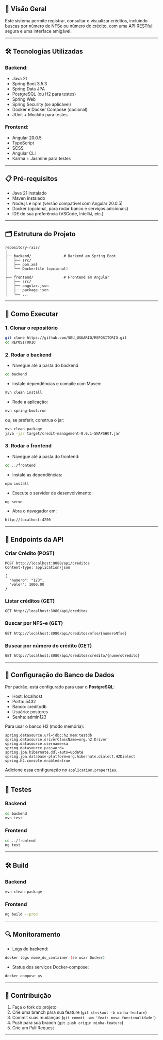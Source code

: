 
## 🚀 Visão Geral

Este sistema permite registrar, consultar e visualizar créditos, incluindo buscas por número de NFSe ou número do crédito, com uma API RESTful segura e uma interface amigável.

---

## 🛠️ Tecnologias Utilizadas

### Backend:
- Java 21
- Spring Boot 3.5.3
- Spring Data JPA
- PostgreSQL (ou H2 para testes)
- Spring Web
- Spring Security (se aplicável)
- Docker e Docker Compose (opcional)
- JUnit + Mockito para testes

### Frontend:
- Angular 20.0.5
- TypeScript
- SCSS
- Angular CLI
- Karma + Jasmine para testes

---

## 📋 Pré-requisitos

- Java 21 instalado
- Maven instalado
- Node.js e npm (versão compatível com Angular 20.0.5)
- Docker (opcional, para rodar banco e serviços adicionais)
- IDE de sua preferência (VSCode, IntelliJ, etc.)

---

## 🗂️ Estrutura do Projeto

```
repository-raiz/
│
├── backend/               # Backend em Spring Boot
│   ├── src/
│   ├── pom.xml
│   └── Dockerfile (opcional)
│
├── frontend/              # Frontend em Angular
│   ├── src/
│   ├── angular.json
│   ├── package.json
│   └── ...
```

---

## 🚀 Como Executar

### 1. Clonar o repositório

```bash
git clone https://github.com/SEU_USUARIO/REPOSITORIO.git
cd REPOSITORIO
```

### 2. Rodar o backend

- Navegue até a pasta do backend:

```bash
cd backend
```

- Instale dependências e compile com Maven:

```bash
mvn clean install
```

- Rode a aplicação:

```bash
mvn spring-boot:run
```

ou, se preferir, construa o jar:

```bash
mvn clean package
java -jar target/credit-management-0.0.1-SNAPSHOT.jar
```

### 3. Rodar o frontend

- Navegue até a pasta do frontend:

```bash
cd ../frontend
```

- Instale as dependências:

```bash
npm install
```

- Execute o servidor de desenvolvimento:

```bash
ng serve
```

- Abra o navegador em:

```
http://localhost:4200
```

---

## 📡 Endpoints da API

### Criar Crédito (POST)

```http
POST http://localhost:8080/api/creditos
Content-Type: application/json

{
  "numero": "123",
  "valor": 1000.00
}
```

### Listar créditos (GET)

```http
GET http://localhost:8080/api/creditos
```

### Buscar por NFS-e (GET)

```http
GET http://localhost:8080/api/creditos/nfse/{numeroNfse}
```

### Buscar por número do crédito (GET)

```http
GET http://localhost:8080/api/creditos/credito/{numeroCredito}
```

---

## 💾 Configuração do Banco de Dados

Por padrão, está configurado para usar o **PostgreSQL**:

- Host: localhost
- Porta: 5432
- Banco: creditodb
- Usuário: postgres
- Senha: admin123

Para usar o banco H2 (modo memória):

```properties
spring.datasource.url=jdbc:h2:mem:testdb
spring.datasource.driverClassName=org.h2.Driver
spring.datasource.username=sa
spring.datasource.password=
spring.jpa.hibernate.ddl-auto=update
spring.jpa.database-platform=org.hibernate.dialect.H2Dialect
spring.h2.console.enabled=true
```

Adicione essa configuração no `application.properties`.

---

## 🧪 Testes

### Backend

```bash
cd backend
mvn test
```

### Frontend

```bash
cd ../frontend
ng test
```

---

## 🛠️ Build

### Backend

```bash
mvn clean package
```

### Frontend

```bash
ng build --prod
```

---

## 🔍 Monitoramento

- Logs do backend:

```bash
docker logs nome_do_container (se usar Docker)
```

- Status dos serviços Docker-compose:

```bash
docker-compose ps
```

---

## 🤝 Contribuição

1. Faça o fork do projeto
2. Crie uma branch para sua feature (`git checkout -b minha-feature`)
3. Commit suas mudanças (`git commit -am 'feat: nova funcionalidade'`)
4. Push para sua branch (`git push origin minha-feature`)
5. Crie um Pull Request

---

